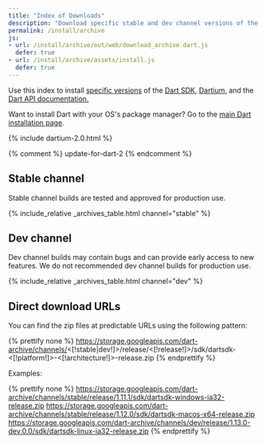 ```yaml
---
title: "Index of Downloads"
description: "Download specific stable and dev channel versions of the Dart SDK, Dartium, and the Dart API documentation."
permalink: /install/archive
js:
- url: /install/archive/out/web/download_archive.dart.js
  defer: true
- url: /install/archive/assets/install.js
  defer: true
---
```

Use this index to install
[specific versions](/install#about-sdk-release-channels-and-version-strings) of the
[Dart SDK](/tools/sdk),
[Dartium,]({{site.webdev}}/tools/dartium)
and the [Dart API documentation.]({{site.dart_api}}/{{site.data.pkg-vers.SDK.channel}})

Want to install Dart with your OS's package manager?
Go to the [main Dart installation page](/install).

{% include dartium-2.0.html %}

{% comment %}
update-for-dart-2
{% endcomment %}

## Stable channel

Stable channel builds are tested and approved for production use.

{% include_relative _archives_table.html channel="stable" %}

## Dev channel

Dev channel builds may contain bugs and can provide early access
to new features. We do not recommended dev channel builds for
production use.

{% include_relative _archives_table.html channel="dev" %}

## Direct download URLs

You can find the zip files at predictable URLs using the
following pattern:

{% prettify none %}
https://storage.googleapis.com/dart-archive/channels/<[!stable|dev!]>/release/<[!release!]>/sdk/dartsdk-<[!platform!]>-<[!architecture!]>-release.zip
{% endprettify %}

Examples:

{% prettify none %}
https://storage.googleapis.com/dart-archive/channels/stable/release/1.11.1/sdk/dartsdk-windows-ia32-release.zip
https://storage.googleapis.com/dart-archive/channels/stable/release/1.12.0/sdk/dartsdk-macos-x64-release.zip
https://storage.googleapis.com/dart-archive/channels/dev/release/1.13.0-dev.0.0/sdk/dartsdk-linux-ia32-release.zip
{% endprettify %}

